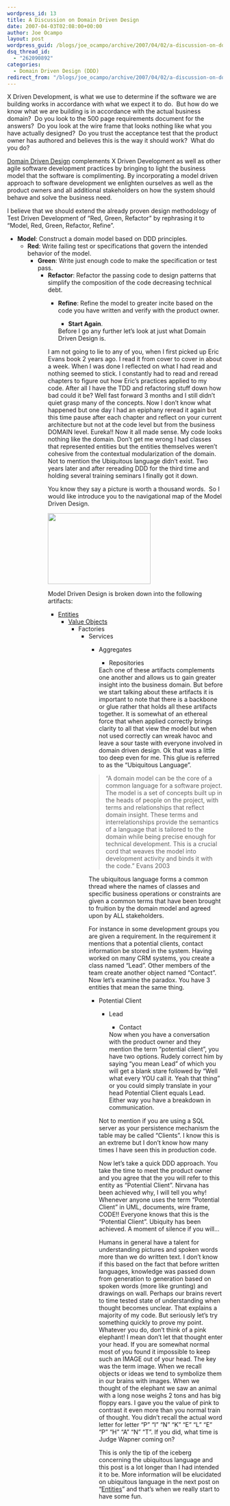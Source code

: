 ```yaml
---
wordpress_id: 13
title: A Discussion on Domain Driven Design
date: 2007-04-03T02:08:00+00:00
author: Joe Ocampo
layout: post
wordpress_guid: /blogs/joe_ocampo/archive/2007/04/02/a-discussion-on-domain-driven-design.aspx
dsq_thread_id:
  - "262090892"
categories:
  - Domain Driven Design (DDD)
redirect_from: "/blogs/joe_ocampo/archive/2007/04/02/a-discussion-on-domain-driven-design.aspx/"
---
```

</p> 

X Driven Development, is what we use to determine if the software we are building works in accordance with what we expect it to do.&nbsp; But how do we know what we are building is in accordance with the actual business domain?&nbsp; Do you look to the 500 page requirements document for the answers?&nbsp; Do you look at the wire frame that looks nothing like what you have actually designed?&nbsp; Do you trust the acceptance test that the product owner has authored&nbsp;and believes this is the way it should work?&nbsp; What do you do?&nbsp; 

[Domain Driven Design](http://domaindrivendesign.org/index.htm) complements X Driven Development as well as other agile software development practices by bringing to light the business model that the software is complimenting. By incorporating a model driven approach to software development we enlighten ourselves as well as the product owners and all additional stakeholders on how the system should behave and solve the business need. 

I believe that we should extend the already proven design methodology of Test Driven Development of “Red, Green, Refactor” by rephrasing it to “Model, Red, Green, Refactor, Refine”. 

  * **Model**: Construct a domain model based on DDD principles. 
      * **Red**: Write failing test or specifications that govern the intended behavior of the model. 
          * **Green**: Write just enough code to make the specification or test pass. 
              * **Refactor**: Refactor the passing code to design patterns that simplify the composition of the code decreasing technical debt. 
                  * **Refine**: Refine the model to greater incite based on the code you have written and verify with the product owner. 
                      * **Start Again**.</ul> 
                    Before I go any further let’s look at just what Domain Driven Design is. 
                    
                    I am not going to lie to any of you, when I first picked up Eric Evans book 2 years ago. I read it from cover to cover in about a week. When I was done I reflected on what I had read and nothing seemed to stick. I constantly had to read and reread chapters to figure out how Eric’s practices applied to my code. After all I have the TDD and refactoring stuff down how bad could it be? Well fast forward 3 months and I still didn’t quiet grasp many of the concepts. Now I don’t know what happened but one day I had an epiphany reread it again but this time pause after each chapter and reflect on your current architecture but not at the code level but from the business DOMAIN level. Eureka!! Now it all made sense. My code looks nothing like the domain. Don’t get me wrong I had classes that represented entities but the entities themselves weren’t cohesive from the contextual modularization of the domain. Not to mention the Ubiquitous language didn’t exist. Two years later and after rereading DDD for the third time and holding several training seminars I finally got it down. 
                    
                    You know&nbsp;they say a picture is worth a thousand words.&nbsp; So&nbsp;I would like introduce you&nbsp;to the navigational map of the Model Driven Design. 
                    
                    [<img style="border-top-width: 0px;border-left-width: 0px;border-bottom-width: 0px;border-right-width: 0px" height="165" src="https://lostechies.com/content/joeocampo/uploads/2011/03ADiscussiononDomainDrivenDesign_13318/clip_image00241.jpg" width="240" border="0" />](https://lostechies.com/content/joeocampo/uploads/2011/03ADiscussiononDomainDrivenDesign_13318/clip_image00242.jpg) 
                    
                    Model Driven Design is broken down into the following artifacts: 
                    
                      * [Entities](https://lostechies.com/blogs/joe_ocampo/archive/2007/04/14/a-discussion-on-domain-driven-design-entities.aspx) 
                          * <a href="https://lostechies.com/blogs/joe_ocampo/archive/2007/04/23/a-discussion-on-domain-driven-design-value-objects.aspx" target="_blank">Value Objects</a> 
                              * Factories 
                                  * Services 
                                      * Aggregates 
                                          * Repositories</ul> 
                                        Each one of these artifacts complements one another and allows us to gain greater insight into the business domain. But before we start talking about these artifacts it is important to note that there is a backbone or glue rather that holds all these artifacts together. It is somewhat of an ethereal force that when applied correctly brings clarity to all that view the model but when not used correctly can wreak havoc and leave a sour taste with everyone involved in domain driven design. Ok that was a little too deep even for me. This glue is referred to as the “Ubiquitous Language”. 
                                        
                                        > “A domain model can be the core of a common language for a software project. The model is a set of concepts built up in the heads of people on the project, with terms and relationships that reflect domain insight. These terms and interrelationships provide the semantics of a language that is tailored to the domain while being precise enough for technical development. This is a crucial cord that weaves the model into development activity and binds it with the code.” Evans 2003
                                        
                                        The ubiquitous language forms a common thread where the names of classes and specific business operations or constraints are given a common terms that have been brought to fruition by the domain model and agreed upon by ALL stakeholders. 
                                        
                                        For instance in some development groups you are given a requirement. In the requirement it mentions that a potential clients, contact information be stored in the system. Having worked on many CRM systems, you create a class named “Lead”. Other members of the team create another object named “Contact”. Now let’s examine the paradox. You have 3 entities that mean the same thing. 
                                        
                                          * Potential Client 
                                              * Lead 
                                                  * Contact</ul> 
                                                Now when you have a conversation with the product owner and they mention the term “potential client”, you have two options. Rudely correct him by saying “you mean Lead” of which you will get a blank stare followed by “Well what every YOU call it. Yeah that thing” or you could simply translate in your head Potential Client equals Lead. Either way you have a breakdown in communication. 
                                                
                                                Not to mention if you are using a SQL server as your persistence mechanism the table may be called “Clients”. I know this is an extreme but I don’t know how many times I have seen this in production code. 
                                                
                                                Now let’s take a quick DDD approach. You take the time to meet the product owner and you agree that the you will refer to this entity as “Potential Client”. Nirvana has been achieved why, I will tell you why! Whenever anyone uses the term “Potential Client” in UML, documents, wire frame, CODE!! Everyone knows that this is the “Potential Client”. Ubiquity has been achieved. A moment of silence if you will… 
                                                
                                                Humans in general have a talent for understanding pictures and spoken words more than we do written text. I don’t know if this based on the fact that before written languages, knowledge was passed down from generation to generation based on spoken words (more like grunting) and drawings on wall. Perhaps our brains revert to time tested state of understanding when thought becomes unclear. That explains a majority of my code. But seriously let’s try something quickly to prove my point. Whatever you do, don’t think of a pink elephant! I mean don’t let that thought enter your head. If you are somewhat normal most of you found it impossible to keep such an IMAGE out of your head. The key was the term image. When we recall objects or ideas we tend to symbolize them in our brains with images. When we thought of the elephant we saw an animal with a long nose weighs 2 tons and has big floppy ears. I gave you the value of pink to contrast it even more than you normal train of thought. You didn’t recall the actual word letter for letter “P” “I” “N” “K” “E” “L” “E” “P” “H” “A” “N” “T”. If you did, what time is Judge Wapner coming on? 
                                                
                                                This is only the tip of the iceberg concerning the ubiquitous language and this post is a lot longer than I had intended it to be. More information will be elucidated on ubiquitous language in the next post on “[Entities](https://lostechies.com/blogs/joe_ocampo/archive/2007/04/14/a-discussion-on-domain-driven-design-entities.aspx)” and that’s when we really start to have some fun.